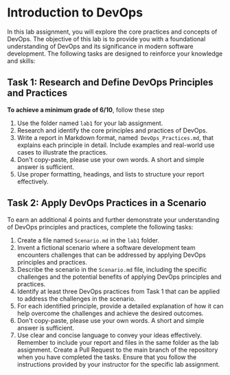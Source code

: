 # Introduction to DevOps
In this lab assignment, you will explore the core practices and concepts of DevOps. The objective of this lab is to provide you with a foundational understanding of DevOps and its significance in modern software development. The following tasks are designed to reinforce your knowledge and skills:
## Task 1: Research and Define DevOps Principles and Practices
**To achieve a minimum grade of 6/10**, follow these step
1. Use the folder named `lab1` for your lab assignment.
2. Research and identify the core principles and practices of DevOps.
3. Write a report in Markdown format, named` DevOps_Practices.md`, that explains each principle in detail. Include examples and real-world use cases to illustrate the practices.
4. Don't copy-paste, please use your own words. A short and simple answer is sufficient.
5. Use proper formatting, headings, and lists to structure your report effectively.

## Task 2: Apply DevOps Practices in a Scenario
To earn an additional 4 points and further demonstrate your understanding of DevOps principles and practices, complete the following tasks:
1. Create a file named `Scenario.md` in the `lab1` folder.
2. Invent a fictional scenario where a software development team encounters challenges that can be addressed by applying DevOps principles and practices.
3. Describe the scenario in the `Scenario.md` file, including the specific challenges and the potential benefits of applying DevOps principles and practices.
4. Identify at least three DevOps practices from Task 1 that can be applied to address the challenges in the scenario.
5. For each identified principle, provide a detailed explanation of how it can help overcome the challenges and achieve the desired outcomes.
6. Don't copy-paste, please use your own words. A short and simple answer is sufficient.
7. Use clear and concise language to convey your ideas effectively.
Remember to include your report and files in the same folder as the lab assignment. Create a Pull Request to the main branch of the repository when you have completed the tasks. Ensure that you follow the instructions provided by your instructor for the specific lab assignment.
